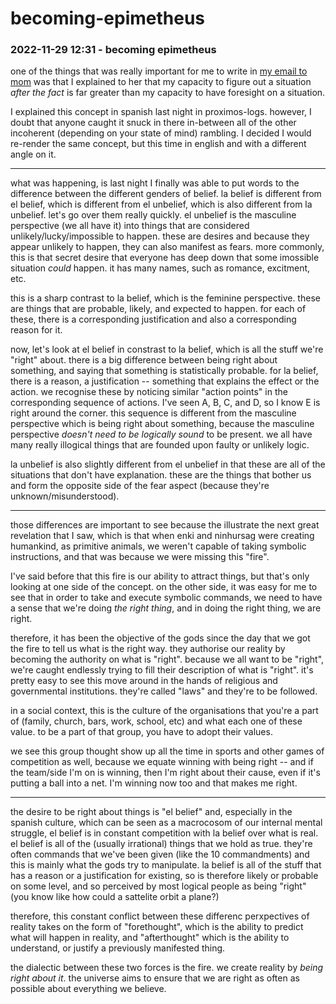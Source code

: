 # becoming-epimetheus

### 2022-11-29 12:31 - becoming epimetheus

one of the things that was really important for me to write in [my email to mom](/peeps/mom.md#2022-11-22-1627---my-theory-on-what-happened-today) was that I explained to her that my capacity to figure out a situation *after the fact* is far greater than my capacity to have foresight on a situation.

I explained this concept in spanish last night in proximos-logs. however, I doubt that anyone caught it snuck in there in-between all of the other incoherent (depending on your state of mind) rambling. I decided I would re-render the same concept, but this time in english and with a different angle on it.

---

what was happening, is last night I finally was able to put words to the difference between the different genders of belief. la belief is different from el belief, which is different from el unbelief, which is also different from la unbelief. let's go over them really quickly. el unbelief is the masculine perspective (we all have it) into things that are considered unlikely/lucky/impossible to happen. these are desires and because they appear unlikely to happen, they can also manifest as fears. more commonly, this is that secret desire that everyone has deep down that some imossible situation *could* happen. it has many names, such as romance, excitment, etc.

this is a sharp contrast to la belief, which is the feminine perspective. these are things that are probable, likely, and expected to happen. for each of these, there is a corresponding justification and also a corresponding reason for it.

now, let's look at el belief in constrast to la belief, which is all the stuff we're "right" about. there is a big difference between being right about something, and saying that something is statistically probable. for la belief, there is a reason, a justification -- something that explains the effect or the action. we recognise these by noticing similar "action points" in the corresponding sequence of actions. I've seen A, B, C, and D, so I know E is right around the corner. this sequence is different from the masculine perspective which is being right about something, because the masculine perspective *doesn't need to be logically sound* to be present. we all have many really illogical things that are founded upon faulty or unlikely logic.

la unbelief is also slightly different from el unbelief in that these are all of the situations that don't have explanation. these are the things that bother us and form the opposite side of the fear aspect (because they're unknown/misunderstood).

---

those differences are important to see because the illustrate the next great revelation that I saw, which is that when enki and ninhursag were creating humankind, as primitive animals, we weren't capable of taking symbolic instructions, and that was because we were missing this "fire".

I've said before that this fire is our ability to attract things, but that's only looking at one side of the concept. on the other side, it was easy for me to see that in order to take and execute symbolic commands, we need to have a sense that we're doing *the right thing*, and in doing the right thing, we are right.

therefore, it has been the objective of the gods since the day that we got the fire to tell us what is the right way. they authorise our reality by becoming the authority on what is "right". because we all want to be "right", we're caught endlessly trying to fill their description of what is "right". it's pretty easy to see this move around in the hands of religious and governmental institutions. they're called "laws" and they're to be followed.

in a social context, this is the culture of the organisations that you're a part of (family, church, bars, work, school, etc) and what each one of these value. to be a part of that group, you have to adopt their values.

we see this group thought show up all the time in sports and other games of competition as well, because we equate winning with being right -- and if the team/side I'm on is winning, then I'm right about their cause, even if it's putting a ball into a net. I'm winning now too and that makes me right.

---

the desire to be right about things is "el belief" and, especially in the spanish culture, which can be seen as a macrocosom of our internal mental struggle, el belief is in constant competition with la belief over what is real. el belief is all of the (usually irrational) things that we hold as true. they're often commands that we've been given (like the 10 commandments) and this is mainly what the gods try to manipulate. la belief is all of the stuff that has a reason or a justification for existing, so is therefore likely or probable on some level, and so perceived by most logical people as being "right" (you know like how could a sattelite orbit a plane?)

therefore, this constant conflict between these differenc perxpectives of reality takes on the form of "forethought", which is the ability to predict what will happen in reality, and "afterthought" which is the ability to understand, or justify a previously manifested thing.

the dialectic between these two forces is the fire. we create reality by *being right about it*. the universe aims to ensure that we are right as often as possible about everything we believe.
